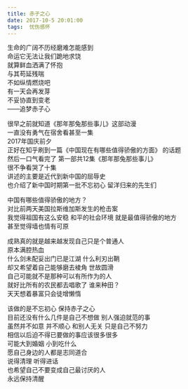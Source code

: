 ```yaml
---
title: 赤子之心
date: 2017-10-5 20:01:00
tags:  忧伤感怀
---
```

生命的广阔不历经磨难怎能感到  
命运它无法让我们跪地求饶  
就算鲜血洒满了怀抱  
与其苟延残喘  
不如纵情燃烧吧  
有一天会再发芽  
不妥协直到变老  
——追梦赤子心  

很早之前就知道《那年那兔那些事儿》这部动漫  
一直没有勇气在宿舍看甚至一集  
2017年国庆前夕  
正好在知乎刷到一篇《中国现在有哪些值得骄傲的方面》 的话题  
然后一口气看完了 第一部共12集《那年那兔那些事儿》  
很不争看哭了十集  
讲述的主要是近代到新中国的屈辱史  
也介绍了新中国时期第一批不忘初心 留洋归来的先生们  
  
中国有哪些值得骄傲的地方？  
对比前两天美国拉斯维加斯发生的枪击案  
我觉得祖国有这么安稳 和平的社会环境 就是最值得骄傲的地方  
甚至觉得墙也情有可原  
  
成熟真的就是越来越发现自己只是个普通人   
原本满腔热血  
什么剑未配妥出门已是江湖 什么利刃出鞘  
却又希望着自己能够磨去棱角 世故圆滑  
自己可能就不是那种可以有所作为的人  
就好比所有的农民都去唱歌了 谁来种田？  
天天想着暴富只会徒增懒惰   
  
该做的是不忘初心 保持赤子之心  
目前还没有什么几件是自己不想做 别人强迫就范的事  
虽然并不如意 并不顺心 和别人无关 只是自己不努力  
相信以后迫不得已要做的事应该很多很多  
可能大到婚姻 小到吃什么  
愿自己身边的人都是志同道合   
说得清理 听得进话  
也希望自己不要变成自己最讨厌的人  
永远保持清醒  